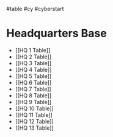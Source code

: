 #table #cy #cyberstart 
# Headquarters Base
- [[HQ 1 Table]]
- [[HQ 2 Table]]
- [[HQ 3 Table]]
- [[HQ 4 Table]]
- [[HQ 5 Table]]
- [[HQ 6 Table]]
- [[HQ 7 Table]]
- [[HQ 8 Table]]
- [[HQ 9 Table]]
- [[HQ 10 Table]]
- [[HQ 11 Table]]
- [[HQ 12 Table]]
- [[HQ 13 Table]]